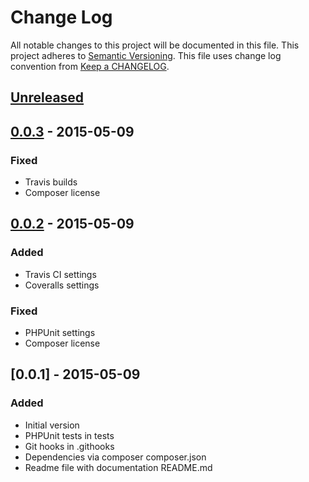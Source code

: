 # Change Log
All notable changes to this project will be documented in this file.
This project adheres to [Semantic Versioning](http://semver.org/).
This file uses change log convention from [Keep a CHANGELOG](http://keepachangelog.com).

## [Unreleased][unreleased]

## [0.0.3] - 2015-05-09
### Fixed
- Travis builds
- Composer license

## [0.0.2] - 2015-05-09
### Added
- Travis CI settings
- Coveralls settings
### Fixed
- PHPUnit settings
- Composer license

## [0.0.1] - 2015-05-09
### Added
- Initial version
- PHPUnit tests in tests
- Git hooks in .githooks
- Dependencies via composer composer.json
- Readme file with documentation README.md

[unreleased]: https://github.com/markchalloner/satisgen/compare/0.0.3...HEAD
[0.0.3]: https://github.com/markchalloner/satisgen/compare/0.0.2...0.0.3
[0.0.2]: https://github.com/markchalloner/satisgen/compare/0.0.1...0.0.2
